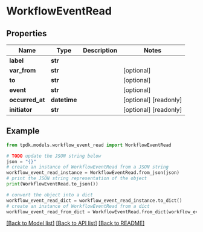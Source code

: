 # WorkflowEventRead



## Properties

Name | Type | Description | Notes
------------ | ------------- | ------------- | -------------
**label** | **str** |  | 
**var_from** | **str** |  | [optional] 
**to** | **str** |  | [optional] 
**event** | **str** |  | [optional] 
**occurred_at** | **datetime** |  | [optional] [readonly] 
**initiator** | **str** |  | [optional] [readonly] 

## Example

```python
from tpdk.models.workflow_event_read import WorkflowEventRead

# TODO update the JSON string below
json = "{}"
# create an instance of WorkflowEventRead from a JSON string
workflow_event_read_instance = WorkflowEventRead.from_json(json)
# print the JSON string representation of the object
print(WorkflowEventRead.to_json())

# convert the object into a dict
workflow_event_read_dict = workflow_event_read_instance.to_dict()
# create an instance of WorkflowEventRead from a dict
workflow_event_read_from_dict = WorkflowEventRead.from_dict(workflow_event_read_dict)
```
[[Back to Model list]](../README.md#documentation-for-models) [[Back to API list]](../README.md#documentation-for-api-endpoints) [[Back to README]](../README.md)


